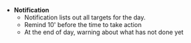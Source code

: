 - **Notification**
  - Notification lists out all targets for the day.
  - Remind 10' before the time to take action
  - At the end of day, warning about what has not done yet

